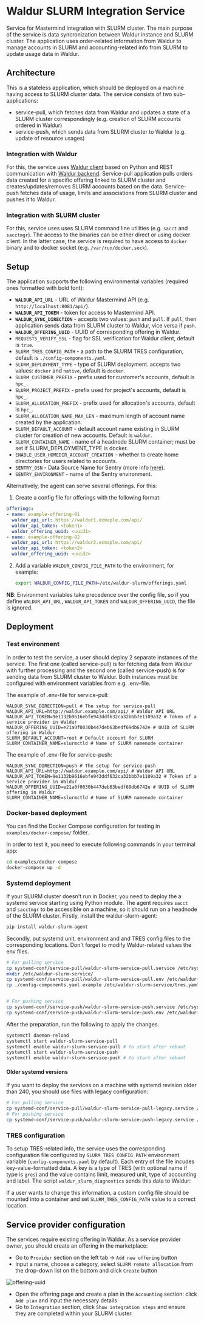 # Waldur SLURM Integration Service

Service for Mastermind integration with SLURM cluster. The main purpose of the service is data syncronization between Waldur instance and SLURM cluster. The application uses order-related information from Waldur to manage accounts in SLURM and accounting-related info from SLURM to update usage data in Waldur.

## Architecture

This is a stateless application, which should be deployed on a machine having access to SLURM cluster data. The service consists of two sub-applications:

- service-pull, which fetches data from Waldur and updates a state of a SLURM cluster correspondingly (e.g. creation of SLURM accounts ordered in Waldur)
- service-push, which sends data from SLURM cluster to Waldur (e.g. update of resource usages)

### Integration with Waldur

For this, the service uses [Waldur client](https://github.com/waldur/python-waldur-client) based on Python and REST communication with [Waldur backend](https://github.com/waldur/waldur-mastermind). Service-pull application pulls orders data created for a specific offering linked to SLURM cluster and creates/updates/removes SLURM accounts based on the data. Service-push fetches data of usage, limits and associations from SLURM cluster and pushes it to Waldur.

### Integration with SLURM cluster

For this, service uses uses SLURM command line utilities (e.g. `sacct` and `sacctmgr`). The access to the binaries can be either direct or using docker client. In the latter case, the service is required to have access to `docker` binary and to docker socket (e.g. `/var/run/docker.sock`).

## Setup

The application supports the following environmental variables (required ones formatted with bold font):

- **`WALDUR_API_URL`** - URL of Waldur Mastermind API (e.g. `http://localhost:8081/api/`).
- **`WALDUR_API_TOKEN`** - token for access to Mastermind API.
- **`WALDUR_SYNC_DIRECTION`** - accepts two values: `push` and `pull`. If `pull`, then application sends data from SLURM cluster to Waldur, vice versa if `push`.
- **`WALDUR_OFFERING_UUID`** - UUID of corresponding offering in Waldur.
- `REQUESTS_VERIFY_SSL` - flag for SSL verification for Waldur client, default is `true`.
- `SLURM_TRES_CONFIG_PATH` - a path to the SLURM TRES configuration, default is `./config-components.yaml`.
- `SLURM_DEPLOYMENT_TYPE` - type of SLURM deployment. accepts two values: `docker` and `native`, default is `docker`.
- `SLURM_CUSTOMER_PREFIX` - prefix used for customer's accounts, default is `hpc_`.
- `SLURM_PROJECT_PREFIX` - prefix used for project's accounts, default is `hpc_`.
- `SLURM_ALLOCATION_PREFIX` - prefix used for allocation's accounts, default is `hpc_`.
- `SLURM_ALLOCATION_NAME_MAX_LEN` - maximum length of account name created by the application.
- `SLURM_DEFAULT_ACCOUNT` - default account name existing in SLURM cluster for creation of new accounts. Default is `waldur`.
- `SLURM_CONTAINER_NAME` - name of a headnode SLURM container; must be set if SLURM_DEPLOYMENT_TYPE is docker.
- `ENABLE_USER_HOMEDIR_ACCOUNT_CREATION` - whether to create home directories for users related to accounts.
- `SENTRY_DSN` - Data Source Name for Sentry (more info [here](https://docs.sentry.io/product/sentry-basics/dsn-explainer/)).
- `SENTRY_ENVIRONMENT` - name of the Sentry environment.

Alternatively, the agent can serve several offerings. For this:

1. Create a config file for offerings with the following format:

  ```yaml
  offerings:
  - name: example-offering-01
    waldur_api_url: https://waldur1.exmaple.com/api/
    waldur_api_token: <token1>
    waldur_offering_uuid: <uuid1>
  - name: example-offering-02
    waldur_api_url: https://waldur2.exmaple.com/api/
    waldur_api_token: <token2>
    waldur_offering_uuid: <uuid2>
  ```

2. Add a variable `WALDUR_CONFIG_FILE_PATH` to the environment, for example:

   ```bash
   export WALDUR_CONFIG_FILE_PATH=/etc/waldur-slurm/offerings.yaml
   ```

**NB**: Environment variables take precedence over the config file, so if you define `WALDUR_API_URL`, `WALDUR_API_TOKEN` and `WALDUR_OFFERING_UUID`, the file is ignored.

## Deployment

### Test environment

In order to test the service, a user should deploy 2 separate instances of the service.
The first one (called service-pull) is for fetching data from Waldur with further processing and the second one (called service-push) is for sending data from SLURM cluster to Waldur.
Both instances must be configured with environment variables from e.g. .env-file.

The example of .env-file for service-pull:

```env
WALDUR_SYNC_DIRECTION=pull # The setup for service-pull
WALDUR_API_URL=http://waldur.example.com/api/ # Waldur API URL
WALDUR_API_TOKEN=9e1132b9616ebfe943ddf632ca32bbb7e1109a32 # Token of a service provider in Waldur
WALDUR_OFFERING_UUID=e21a0f0030b447deb63bedf69db6742e # UUID of SLURM offering in Waldur
SLURM_DEFAULT_ACCOUNT=root # Default account for SLURM
SLURM_CONTAINER_NAME=slurmctld # Name of SLURM namenode container
```

The example of .env-file for service-push:

```env
WALDUR_SYNC_DIRECTION=push # The setup for service-push
WALDUR_API_URL=http://waldur.example.com/api/ # Waldur API URL
WALDUR_API_TOKEN=9e1132b9616ebfe943ddf632ca32bbb7e1109a32 # Token of a service provider in Waldur
WALDUR_OFFERING_UUID=e21a0f0030b447deb63bedf69db6742e # UUID of SLURM offering in Waldur
SLURM_CONTAINER_NAME=slurmctld # Name of SLURM namenode container
```

### Docker-based deployment

You can find the Docker Compose configuration for testing in `examples/docker-compose/` folder.

In order to test it, you need to execute following commands in your terminal app:

```bash
cd examples/docker-compose
docker-compose up -d
```

### Systemd deployment

If your SLURM cluster doesn't run in Docker, you need to deploy the a systemd service starting using Python module.
The agent requires `sacct` and `sacctmgr` to be accessible on a machine, so it should run on a headnode of the SLURM cluster.
Firstly, install the waldur-slurm-agent:

```bash
pip install waldur-slurm-agent
```

Secondly, put systemd unit, environment and and TRES config files to the corresponding locations.
Don't forget to modify Waldur-related values the env files.

```bash
# For pulling service
cp systemd-conf/service-pull/waldur-slurm-service-pull.service /etc/systemd/system/
mkdir /etc/waldur-slurm-service/
cp systemd-conf/service-pull/waldur-slurm-service-pull.env /etc/waldur-slurm-service/pull.env
cp ./config-components.yaml.example /etc/waldur-slurm-service/tres.yaml # you can use a different path and set SLURM_TRES_CONFIG_PATH to it


# For pushing service
cp systemd-conf/service-push/waldur-slurm-service-push.service /etc/systemd/system/
cp systemd-conf/service-push/waldur-slurm-service-push.env /etc/waldur-slurm-service/push.env
```

After the preparation, run the following to apply the changes.

```bash
systemctl daemon-reload
systemctl start waldur-slurm-service-pull
systemctl enable waldur-slurm-service-pull # to start after reboot
systemctl start waldur-slurm-service-push
systemctl enable waldur-slurm-service-push # to start after reboot
```

#### Older systemd versions

If you want to deploy the services on a machine with systemd revision older than 240, you should use files with legacy configuration:

```bash
# For pulling service
cp systemd-conf/service-pull/waldur-slurm-service-pull-legacy.service /etc/systemd/system/waldur-slurm-service-pull.service
# For pushing service
cp systemd-conf/service-push/waldur-slurm-service-push-legacy.service /etc/systemd/system/waldur-slurm-service-push.service
```

### TRES configuration

To setup TRES-related info, the service uses the corresponding configuration file configured by `SLURM_TRES_CONFIG_PATH` environment variable (`config-components.yaml` by default). Each entry of the file incudes key-value-formatted data.
A key is a type of TRES (with optional name if type is `gres`) and the value contains limit, measured unit, type of accounting and label.
The script `waldur_slurm_diagnostics` sends this data to Waldur:

If a user wants to change this information, a custom config file should be mounted into a container and set `SLURM_TRES_CONFIG_PATH` value to a correct location.

## Service provider configuration

The services require existing offering in Waldur.
As a service provider owner, you should create an offering in the marketplace:

- Go to `Provider` section on the left tab -> `Add new offering` button
- Input a name, choose a category, select `SLURM remote allocation` from the drop-down list on the bottom and click `Create` button

![offering-uuid](img/remote-slurm-offering.png)

- Open the offering page and create a plan in the `Accounting` section: click `Add plan` and input the necessary details
- Go to `Integration` section, click `Show integration steps` and ensure they are completed within your SLURM cluster.
